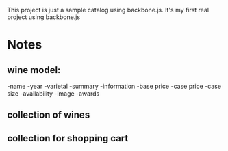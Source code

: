This project is just a sample catalog using backbone.js. It's my first real project using backbone.js

# Notes
## wine model:
-name
-year
-varietal
-summary
-information
-base price
-case price
-case size
-availability
-image
-awards

## collection of wines

## collection for shopping cart